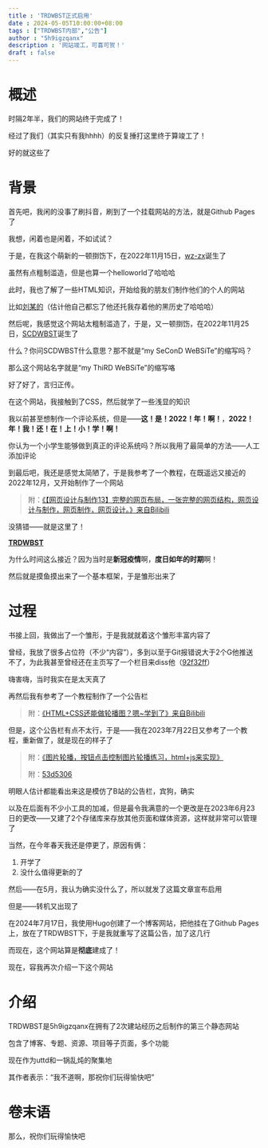 ```yaml
---
title : 'TRDWBST正式启用'
date : 2024-05-05T10:00:00+08:00
tags : ["TRDWBST内部","公告"]
author : "5h9igzqanx"
description : '网站竣工，可喜可贺！'
draft : false
---
```


# 概述

时隔2年半，我们的网站终于完成了！

经过了我们（其实只有我hhhh）的反复捶打这里终于算竣工了！

好的就这些了

# 背景

首先吧，我闲的没事了刷抖音，刷到了一个挂载网站的方法，就是Github Pages了

我想，闲着也是闲着，不如试试？

于是，在我这个萌新的一顿捯饬下，在2022年11月15日，[wz-zx](https://5h9igzqanx.github.io/wz-zx/)诞生了

虽然有点粗制滥造，但是也算一个helloworld了哈哈哈

此时，我也了解了一些HTML知识，开始给我的朋友们制作他们的个人的网站

比如[刘某的](https://liuyuwangllk.github.io/liuywllk666/)（估计他自己都忘了他还托我存着他的黑历史了哈哈哈）

然后呢，我感觉这个网站太粗制滥造了，于是，又一顿捯饬，在2022年11月25日，[SCDWBST](https://5h9igzqanx.github.io/SCDWBST/)诞生了

什么？你问SCDWBST什么意思？那不就是“my SeConD WeBSiTe”的缩写吗？

那么这个网站名字就是“my ThiRD WeBSiTe”的缩写咯

好了好了，言归正传。

在这个网站，我接触到了CSS，然后就学了一些浅显的知识

我以前甚至想制作一个评论系统，但是——**这！是！2022！年！啊！**，**2022！年！我！还！在！上！小！学！啊！**

你认为一个小学生能够做到真正的评论系统吗？所以我用了最简单的方法——人工添加评论

到最后吧，我还是感觉太简陋了，于是我参考了一个教程，在既遥远又接近的2022年12月，又开始制作了一个网站

> 附：[《【网页设计与制作13】完整的网页布局，一张完整的网页结构，网页设计与制作，网页制作，网页设计。》来自Bilibili](https://www.bilibili.com/video/BV1sG411x77z/?spm_id_from=333.337.search-card.all.click&vd_source=dc8bb826ff686b2200b9b618418072a3)

没猜错——就是这里了！

[**TRDWBST**](https://5h9igzqanx.github.io/TRDWBST)

为什么时间这么接近？因为当时是**新冠疫情**啊，**度日如年的时期**啊！

然后就是摸鱼摸出来了一个基本框架，于是雏形出来了

# 过程

书接上回，我做出了一个雏形，于是我就就着这个雏形丰富内容了

曾经，我放了很多占位符（不少“内容”），多到以至于Git报错说大于2个G他推送不了，为此我甚至曾经还在主页写了一个栏目来diss他（[92f32ff](https://github.com/5h9igzqanx/TRDWBST/commit/92f32ff47f99cfacecaf6b4d00d149b3e76985ea)）

嗨害嗨，当时我实在是太天真了

再然后我有参考了一个教程制作了一个公告栏

> 附：[《HTML+CSS还能做轮播图？嗯~学到了》来自Bilibili](https://www.bilibili.com/video/BV1354y1k7gQ/)

但是，这个公告栏有点不太行，于是——我在2023年7月22日又参考了一个教程，重新做了，就是现在的样子了

> 附：[《图片轮播，按钮点击控制图片轮播练习，html+js来实现》](https://www.bilibili.com/video/BV15D4y1s7Si/)
>
> 附：[53d5306](https://github.com/5h9igzqanx/TRDWBST/commit/53d5306dfb22f96483ea40bd4368c1afd5e974f4)

明眼人估计都能看出来这是模仿了B站的公告栏，宾狗，确实

以及在后面有不少小工具的加减，但是最令我满意的一个更改是在2023年6月23日的更改——又建了2个存储库来存放其他页面和媒体资源，这样就非常可以管理了

当然，在今年春天我还是停更了，原因有俩：

1. 开学了
2. 没什么值得更新的了

然后——在5月，我认为确实没什么了，所以就发了这篇文章宣布启用

但是——转机又出现了

在2024年7月17日，我使用Hugo创建了一个博客网站，把他挂在了Github Pages上，放在了TRDWBST下，于是我就重写了这篇公告，加了这几行

而现在，这个网站算是**彻底**建成了！

现在，容我再次介绍一下这个网站

# 介绍

TRDWBST是5h9igzqanx在拥有了2次建站经历之后制作的第三个静态网站

包含了博客、专题、资源、项目等子页面，多个功能

现在作为uttd和一锅乱炖的聚集地

其作者表示：“我不道啊，那祝你们玩得愉快吧”

# 卷末语

那么，祝你们玩得愉快吧
